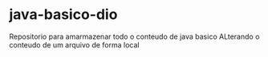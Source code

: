 # java-basico-dio
Repositorio para amarmazenar todo o conteudo de java basico
ALterando o conteudo de um arquivo de forma local

